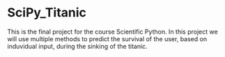 # SciPy_Titanic
This is the final project for the course Scientific Python. In this project we will use multiple methods to predict the survival of the user, based on induvidual input, during the sinking of the titanic.
